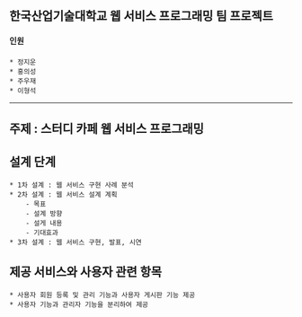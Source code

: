 ## 한국산업기술대학교 웹 서비스 프로그래밍 팀 프로젝트   
#### 인원   
	* 정지운   
	* 홍의성   
	* 주우재   
	* 이형석   

***   

## 주제 : 스터디 카페 웹 서비스 프로그래밍   
## 설계 단계   
	* 1차 설계 : 웹 서비스 구현 사례 분석   
	* 2차 설계 : 웹 서비스 설계 계획   
		- 목표   
		- 설계 방향   
		- 설게 내용   
		- 기대효과   
	* 3차 설계 : 웹 서비스 구현, 발표, 시연   
	
## 제공 서비스와 사용자 관련 항목   
	* 사용자 회원 등록 및 관리 기능과 사용자 게시판 기능 제공   
	* 사용자 기능과 관리자 기능을 분리하여 제공   
